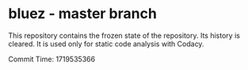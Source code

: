 # bluez - master branch

This repository contains the frozen state of the repository.
Its history is cleared. It is used only for static code
analysis with Codacy.

Commit Time: 1719535366